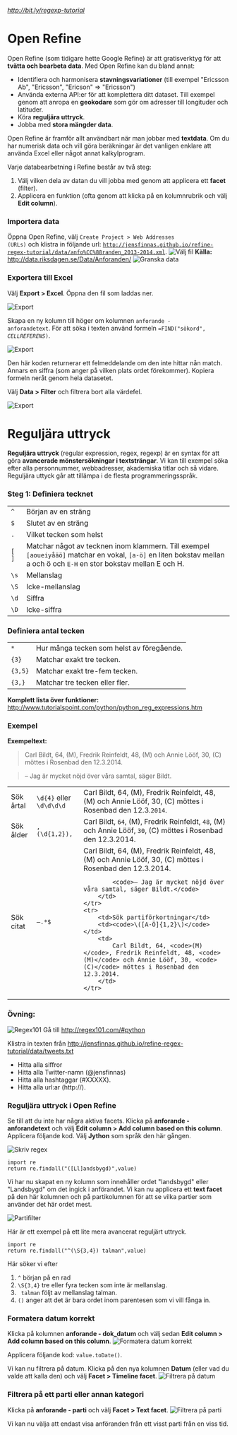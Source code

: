 _http://bit.ly/regexp-tutorial_

# Open Refine
Open Refine (som tidigare hette Google Refine) är att gratisverktyg för att __tvätta och bearbeta data__. Med Open Refine kan du bland annat:
- Identifiera och harmonisera __stavningsvariationer__ (till exempel "Ericsson Ab", "Ericsson", "Ericson" => "Ericsson")
- Använda externa API:er för att komplettera ditt dataset. Till exempel genom att anropa en __geokodare__ som gör om adresser till longituder och latituder.
- Köra __reguljära uttryck__.
- Jobba med __stora mängder data__.

Open Refine är framför allt användbart när man jobbar med __textdata__. Om du har numerisk data och vill göra beräkningar är det vanligen enklare att använda Excel eller något annat kalkylprogram.

Varje databearbetning i Refine består av två steg:
1) Välj vilken dela av datan du vill jobba med genom att applicera ett __facet__ (filter).
2) Applicera en funktion (ofta genom att klicka på en kolumnrubrik och välj __Edit column__).

### Importera data
Öppna Open Refine, välj <code>Create Project > Web Addresses (URLs)</code> och klistra in följande url: <code>http://jensfinnas.github.io/refine-regex-tutorial/data/anfo%CC%88randen_2013-2014.xml</code>.
![Välj fil](http://jensfinnas.github.io/refine-regex-tutorial/images/02xml.png)
__Källa:__ http://data.riksdagen.se/Data/Anforanden/
![Granska data](http://jensfinnas.github.io/refine-regex-tutorial/images/03import.png)


### Exportera till Excel
Välj __Export > Excel__. Öppna den fil som laddas ner.

![Export](http://jensfinnas.github.io/refine-regex-tutorial/images/09export.png)

Skapa en ny kolumn till höger om kolumnen <code>anforande - anforandetext</code>. För att söka i texten använd formeln <code>=FIND("sökord", _CELLREFERENS_)</code>.

![Export](http://jensfinnas.github.io/refine-regex-tutorial/images/10find.png)

Den här koden returnerar ett felmeddelande om den inte hittar nån match. Annars en siffra (som anger på vilken plats ordet förekommer). Kopiera formeln neråt genom hela datasetet.

Välj __Data > Filter__ och filtrera bort alla värdefel.

![Export](http://jensfinnas.github.io/refine-regex-tutorial/images/11filter.png)


# Reguljära uttryck

__Reguljära uttryck__ (regular expression, regex, regexp) är en syntax för att göra __avancerade mönstersökningar i textsträngar__. Vi kan till exempel söka efter alla personnummer, webbadresser, akademiska titlar och så vidare. Reguljära uttyck går att tillämpa i de flesta programmeringsspråk.


### Steg 1: Definiera tecknet
<table>
	<tr><td><code>^</code></td><td>Början av en sträng</td></tr>
	<tr><td><code>$</code></td><td>Slutet av en sträng</td></tr>
	<tr><td><code>.</code></td><td>Vilket tecken som helst</td></tr>
	<tr><td><code>[ ]</code></td><td>Matchar något av tecknen inom klammern. Till exempel <code>[aoueiyåäö]</code> matchar en vokal, <code>[a-ö]</code> en liten bokstav mellan a och ö och <code>E-H</code> en stor bokstav mellan E och H.</td></tr>
	<tr><td><code>\s</code></td><td>Mellanslag</td></tr>
	<tr><td><code>\S</code></td><td>Icke-mellanslag</td></tr>
	<tr><td><code>\d</code></td><td>Siffra</td></tr>
	<tr><td><code>\D</code></td><td>Icke-siffra</td></tr>

</table>

### Definiera antal tecken 
<table>
	<tr><td><code>*</code></td><td>Hur många tecken som helst av föregående.</td></tr>
	<tr><td><code>{3}</code></td><td>Matchar exakt tre tecken. </td></tr>
	<tr><td><code>{3,5}</code></td><td>Matchar exakt tre-fem tecken. </td></tr>
	<tr><td><code>{3,}</code></td><td>Matchar tre tecken eller fler. </td></tr>
</table>

__Komplett lista över funktioner:__ http://www.tutorialspoint.com/python/python_reg_expressions.htm

### Exempel
__Exempeltext:__

> Carl Bildt, 64, (M), Fredrik Reinfeldt, 48, (M) och Annie Lööf, 30, (C) möttes i Rosenbad den 12.3.2014.

> – Jag är mycket nöjd över våra samtal, säger Bildt. 

<table>
	<tr>
		<td>Sök årtal</td>
		<td><code>\d{4}</code> eller <code>\d\d\d\d</code></td>
		<td>Carl Bildt, 64, (M), Fredrik Reinfeldt, 48, (M) och Annie Lööf, 30, (C) möttes i Rosenbad den 12.3.<code>2014</code>.</td>
	</tr>
	<tr>
		<td>Sök ålder</td>
		<td><code>, (\d{1,2}),</code></td>
		<td>Carl Bildt, <code>64</code>, (M), Fredrik Reinfeldt, <code>48</code>, (M) och Annie Lööf, <code>30</code>, (C) möttes i Rosenbad den 12.3.2014.</td>
	</tr>
	<tr>
		<td>Sök citat</td>
		<td><code>–.*$</code></td>
		<td>
			Carl Bildt, 64, (M), Fredrik Reinfeldt, 48, (M) och Annie Lööf, 30, (C) möttes i Rosenbad den 12.3.2014.
		
			<code>– Jag är mycket nöjd över våra samtal, säger Bildt.</code>
		</td>
	</tr>
	<tr>
		<td>Sök partiförkortningar</td>
		<td><code>\([A-Ö]{1,2}\)</code></td>
		<td>
			Carl Bildt, 64, <code>(M)</code>, Fredrik Reinfeldt, 48, <code>(M)</code> och Annie Lööf, 30, <code>(C)</code> möttes i Rosenbad den 12.3.2014.
		</td>
	</tr>
</table>

### Övning: 
![Regex101](http://jensfinnas.github.io/refine-regex-tutorial/images/01regex101.png)
Gå till http://regex101.com/#python

Klistra in texten från http://jensfinnas.github.io/refine-regex-tutorial/data/tweets.txt

- Hitta alla siffror
- Hitta alla Twitter-namn (@jensfinnas)
- Hitta alla hashtaggar (#XXXXX).
- Hitta alla url:ar (http://).


### Reguljära uttryck i Open Refine
Se till att du inte har några aktiva facets. Klicka på __anforande - anforandetext__ och välj __Edit column > Add column based on this column__. Applicera följande kod. Välj __Jython__ som språk den här gången.

![Skriv regex](http://jensfinnas.github.io/refine-regex-tutorial/images/07regex.png)

<pre><code>import re
return re.findall("([Ll]andsbygd)",value)
</code></pre>
Vi har nu skapat en ny kolumn som innehåller ordet "landsbygd" eller "Landsbygd" om det ingick i anförandet. Vi kan nu applicera ett __text facet__ på den här kolumnen och på partikolumnen för att se vilka partier som använder det här ordet mest.

![Partifilter](http://jensfinnas.github.io/refine-regex-tutorial/images/08regexfilter.png)

Här är ett exempel på ett lite mera avancerat reguljärt uttryck.
<pre><code>import re
return re.findall("^(\S{3,4}) talman",value)
</code></pre>

Här söker vi efter

1. <code>^</code> början på en rad
2. <code>\S{3,4}</code> tre eller fyra tecken som inte är mellanslag.
3. <code> talman</code> följt av mellanslag talman.
4. <code>()</code> anger att det är bara ordet inom parentesen som vi vill fånga in.

### Formatera datum korrekt
Klicka på kolumnen __anforande - dok_datum__ och välj sedan  __Edit column > Add column based on this column__.
![Formatera datum korrekt](http://jensfinnas.github.io/refine-regex-tutorial/images/04parsedate.png)

Applicera följande kod: <code>value.toDate()</code>.

Vi kan nu filtrera på datum. Klicka på den nya kolumnen __Datum__ (eller vad du valde att kalla den) och välj __Facet > Timeline facet__.
![Filtrera på datum](http://jensfinnas.github.io/refine-regex-tutorial/images/05filterdate.png)

### Filtrera på ett parti eller annan kategori
Klicka på __anforande - parti__ och välj __Facet > Text facet__.
![Filtrera på parti](http://jensfinnas.github.io/refine-regex-tutorial/images/06filterparty.png)

Vi kan nu välja att endast visa anföranden från ett visst parti från en viss tid.
